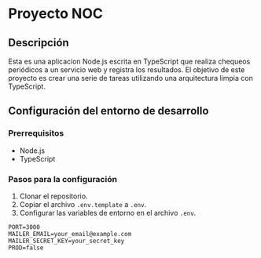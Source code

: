 # Proyecto NOC

## Descripción
Esta es una aplicacion Node.js escrita en TypeScript que realiza chequeos periódicos a un servicio web y registra los resultados.
El objetivo de este proyecto es crear una serie de tareas utilizando una arquitectura limpia con TypeScript.

## Configuración del entorno de desarrollo

### Prerrequisitos
- Node.js
- TypeScript

### Pasos para la configuración
1. Clonar el repositorio.
2. Copiar el archivo `.env.template` a `.env`.
3. Configurar las variables de entorno en el archivo `.env`.

```
PORT=3000
MAILER_EMAIL=your_email@example.com
MAILER_SECRET_KEY=your_secret_key
PROD=false

``` 
